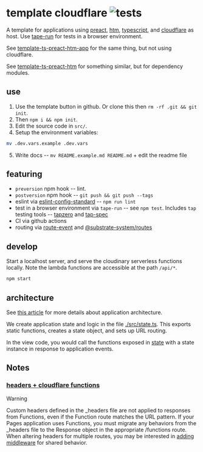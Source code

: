 # template cloudflare ![tests](https://github.com/nichoth/template-cloudflare/actions/workflows/nodejs.yml/badge.svg)

A template for applications using [preact](https://preactjs.com/), [htm](https://github.com/developit/htm/tree/master), [typescript](https://www.typescriptlang.org/), and [cloudflare](https://www.cloudflare.com/) as host. Use [tape-run](https://github.com/juliangruber/tape-run) for tests in a browser environment.

See [template-ts-preact-htm-app](https://github.com/nichoth/template-ts-preact-htm-app) for the same thing, but not using cloudflare.

See [template-ts-preact-htm](https://github.com/nichoth/template-ts-preact-htm) for something similar, but for dependency modules.

## use

1. Use the template button in github. Or clone this then `rm -rf .git && git init`. 
2. Then `npm i && npm init`.
3. Edit the source code in `src/`.
4. Setup the environment variables:
```sh
mv .dev.vars.example .dev.vars
```
5. Write docs -- `mv README.example.md README.md` + edit the readme file

## featuring

* `preversion` npm hook -- lint.
* `postversion` npm hook -- `git push && git push --tags`
* eslint via [eslint-config-standard](https://github.com/standard/eslint-config-standard) -- `npm run lint`
* test in a browser environment via `tape-run` -- see `npm test`. Includes `tap` testing tools -- [tapzero](https://github.com/substrate-system/tapzero) and [tap-spec](https://www.npmjs.com/package/tap-spec)
* CI via github actions
* routing via [route-event](https://github.com/nichoth/route-event) and [@substrate-system/routes](https://github.com/substrate-system/routes)

## develop

Start a localhost server, and serve the cloudinary serverless functions locally. Note the lambda functions are accessible at the path `/api/*`.

```sh
npm start
```

## architecture

See [this article](https://gomakethings.com/easier-state-management-with-preact-signals/) for more details about application architecture.

We create application state and logic in the file [./src/state.ts](./src/state.ts). This exports static functions, creates a state object, and sets up URL routing.

In the view code, you would call the functions exposed in [state](./src/state.ts) with a state instance in response to application events.

## Notes

### [headers + cloudflare functions](https://developers.cloudflare.com/pages/configuration/headers/)

> [!WARNING]  
> Custom headers defined in the _headers file are not applied to responses from
> Functions, even if the Function route matches the URL pattern. If your Pages
> application uses Functions, you must migrate any behaviors from the _headers
> file to the Response object in the appropriate /functions route. When altering
> headers for multiple routes, you may be interested in [adding middleware](https://developers.cloudflare.com/pages/functions/middleware/)
> for shared behavior.
